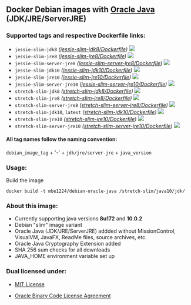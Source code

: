 ## Docker Debian images with [Oracle Java] (JDK/JRE/ServerJRE) ##

### Supported tags and respective Dockerfile links: ###

* ```jessie-slim-jdk8``` _\([jessie-slim-jdk8/Dockerfile]\)_
[![](https://images.microbadger.com/badges/image/mbe1224/debian-oracle-java:jessie-slim-jdk8.svg)](https://microbadger.com/images/mbe1224/debian-oracle-java:jessie-slim-jdk8 "")
* ```jessie-slim-jre8``` _\([jessie-slim-jre8/Dockerfile]\)_
[![](https://images.microbadger.com/badges/image/mbe1224/debian-oracle-java:jessie-slim-jre8.svg)](https://microbadger.com/images/mbe1224/debian-oracle-java:jessie-slim-jre8 "")
* ```jessie-slim-server-jre8``` _\([jessie-slim-server-jre8/Dockerfile]\)_
[![](https://images.microbadger.com/badges/image/mbe1224/debian-oracle-java:jessie-slim-server-jre8.svg)](https://microbadger.com/images/mbe1224/debian-oracle-java:jessie-slim-server-jre8 "")
* ```jessie-slim-jdk10``` _\([jessie-slim-jdk10/Dockerfile]\)_
[![](https://images.microbadger.com/badges/image/mbe1224/debian-oracle-java:jessie-slim-jdk10.svg)](https://microbadger.com/images/mbe1224/debian-oracle-java:jessie-slim-jdk10 "")
* ```jessie-slim-jre10``` _\([jessie-slim-jre10/Dockerfile]\)_
[![](https://images.microbadger.com/badges/image/mbe1224/debian-oracle-java:jessie-slim-jre10.svg)](https://microbadger.com/images/mbe1224/debian-oracle-java:jessie-slim-jre10 "")
* ```jessie-slim-server-jre10``` _\([jessie-slim-server-jre10/Dockerfile]\)_
[![](https://images.microbadger.com/badges/image/mbe1224/debian-oracle-java:jessie-slim-server-jre10.svg)](https://microbadger.com/images/mbe1224/debian-oracle-java:jessie-slim-server-jre10 "")
* ```stretch-slim-jdk8``` _\([stretch-slim-jdk8/Dockerfile]\)_
[![](https://images.microbadger.com/badges/image/mbe1224/debian-oracle-java:stretch-slim-jdk8.svg)](https://microbadger.com/images/mbe1224/debian-oracle-java:stretch-slim-jdk8 "")
* ```stretch-slim-jre8``` _\([stretch-slim-jre8/Dockerfile]\)_
[![](https://images.microbadger.com/badges/image/mbe1224/debian-oracle-java:stretch-slim-jre8.svg)](https://microbadger.com/images/mbe1224/debian-oracle-java:stretch-slim-jre8 "")
* ```stretch-slim-server-jre8``` _\([stretch-slim-server-jre8/Dockerfile]\)_
[![](https://images.microbadger.com/badges/image/mbe1224/debian-oracle-java:stretch-slim-server-jre8.svg)](https://microbadger.com/images/mbe1224/debian-oracle-java:stretch-slim-server-jre8 "")
* ```stretch-slim-jdk10```, ```latest``` _\([stretch-slim-jdk10/Dockerfile]\)_
[![](https://images.microbadger.com/badges/image/mbe1224/debian-oracle-java:stretch-slim-jdk10.svg)](https://microbadger.com/images/mbe1224/debian-oracle-java:stretch-slim-jdk10 "")
* ```stretch-slim-jre10``` _\([stretch-slim-jre10/Dockerfile]\)_
[![](https://images.microbadger.com/badges/image/mbe1224/debian-oracle-java:stretch-slim-jre10.svg)](https://microbadger.com/images/mbe1224/debian-oracle-java:stretch-slim-jre10 "")
* ```stretch-slim-server-jre10``` _\([stretch-slim-server-jre10/Dockerfile]\)_
[![](https://images.microbadger.com/badges/image/mbe1224/debian-oracle-java:stretch-slim-server-jre10.svg)](https://microbadger.com/images/mbe1224/debian-oracle-java:stretch-slim-server-jre10 "")

#### All tag names follow the naming convention: ###

```debian_image_tag``` + '-' + ```jdk/jre/server-jre``` + ```java_version```

### Usage: ###

Build the image
```shell
docker build -t mbe1224/debian-oracle-java /stretch-slim/java10/jdk/
```

### About this image: ###

- Currently supporting java versions **8u172** and **10.0.2**
- Debian "slim" image variant
- Oracle Java (JDK/JRE/ServerJRE) addded without MissionControl, VisualVM, JavaFX, ReadMe files, source archives, etc.
- Oracle Java Cryptography Extension added
- SHA 256 sum checks for all downloads
- JAVA\_HOME environment variable set up

### Dual licensed under: ###

* [MIT License]
* [Oracle Binary Code License Agreement]

   [Oracle Java]: <http://www.oracle.com/technetwork/java/javase/downloads/index.html>
   [jessie-slim-jdk8/Dockerfile]: <https://github.com/MihaiBogdanEugen/docker-debian-oracle-java/blob/master/jessie-slim/java8/jdk/Dockerfile>
   [jessie-slim-jre8/Dockerfile]: <https://github.com/MihaiBogdanEugen/docker-debian-oracle-java/blob/master/jessie-slim/java8/jre/Dockerfile>
   [jessie-slim-server-jre8/Dockerfile]: <https://github.com/MihaiBogdanEugen/docker-debian-oracle-java/blob/master/jessie-slim/java8/server-jre/Dockerfile>  
   [jessie-slim-jdk10/Dockerfile]: <https://github.com/MihaiBogdanEugen/docker-debian-oracle-java/blob/master/jessie-slim/java10/jdk/Dockerfile>
   [jessie-slim-jre10/Dockerfile]: <https://github.com/MihaiBogdanEugen/docker-debian-oracle-java/blob/master/jessie-slim/java10/jre/Dockerfile>
   [jessie-slim-server-jre10/Dockerfile]: <https://github.com/MihaiBogdanEugen/docker-debian-oracle-java/blob/master/jessie-slim/java10/server-jre/Dockerfile>  
   [stretch-slim-jdk8/Dockerfile]: <https://github.com/MihaiBogdanEugen/docker-debian-oracle-java/blob/master/stretch-slim/java8/jdk/Dockerfile>
   [stretch-slim-jre8/Dockerfile]: <https://github.com/MihaiBogdanEugen/docker-debian-oracle-java/blob/master/stretch-slim/java8/jre/Dockerfile>
   [stretch-slim-server-jre8/Dockerfile]: <https://github.com/MihaiBogdanEugen/docker-debian-oracle-java/blob/master/stretch-slim/java8/server-jre/Dockerfile>
   [stretch-slim-jdk10/Dockerfile]: <https://github.com/MihaiBogdanEugen/docker-debian-oracle-java/blob/master/stretch-slim/java10/jdk/Dockerfile>
   [stretch-slim-jre10/Dockerfile]: <https://github.com/MihaiBogdanEugen/docker-debian-oracle-java/blob/master/stretch-slim/java10/jre/Dockerfile>
   [stretch-slim-server-jre10/Dockerfile]: <https://github.com/MihaiBogdanEugen/docker-debian-oracle-java/blob/master/stretch-slim/java10/server-jre/Dockerfile> 
   [MIT License]: <https://raw.githubusercontent.com/MihaiBogdanEugen/docker-debian-oracle-java/master/LICENSE>
   [Oracle Binary Code License Agreement]: <https://raw.githubusercontent.com/MihaiBogdanEugen/docker-debian-oracle-java/master/Oracle_Binary_Code_License_Agreement%20for%20the%20Java%20SE%20Platform_Products_and_JavaFX>
